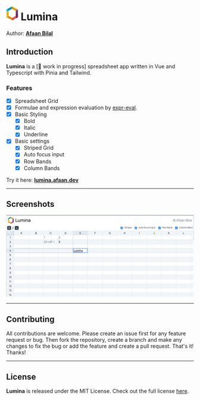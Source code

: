 <img src="./public/logo.png" width="32"> Lumina
===============================================

Author: **[Afaan Bilal](https://afaan.dev)**

## Introduction
**Lumina** is a [🚧 work in progress] spreadsheet app written in Vue and Typescript with Pinia and Tailwind.

### Features
- [X] Spreadsheet Grid
- [X] Formulae and expression evaluation by [expr-eval](https://github.com/silentmatt/expr-eval).
- [X] Basic Styling
  - [X] Bold
  - [X] Italic
  - [X] Underline
- [X] Basic settings
  - [X] Striped Grid
  - [X] Auto focus input
  - [X] Row Bands
  - [X] Column Bands

Try it here: **[lumina.afaan.dev](https://lumina.afaan.dev/)**

---

## Screenshots
![Lumina](./screenshots/Lumina-2023-12-10.png)

---

## Contributing
All contributions are welcome. Please create an issue first for any feature request
or bug. Then fork the repository, create a branch and make any changes to fix the bug
or add the feature and create a pull request. That's it!
Thanks!

---

## License
**Lumina** is released under the MIT License.
Check out the full license [here](LICENSE).
